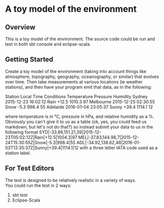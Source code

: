 # A toy model of the environment

## Overview

This is a toy model of the environment.
The source code could be run and test in both sbt console and eclipse-scala.

## Getting Started

Create a toy model of the environment (taking into account things like atmosphere, topography,
geography, oceanography, or similar) that evolves over time. Then take measurements at various
locations (ie weather stations), and then have your program emit that data, as in the following:

Station Local Time Conditions Temperature Pressure Humidity
Sydney 2015-12-23 16:02:12 Rain +12.5 1010.3 97
Melbourne 2015-12-25 02:30:55 Snow -5.3 998.4 55
Adelaide 2016-01-04 23:05:37 Sunny +39.4 1114.1 12

where temperature is in °C, pressure in hPa, and relative humidity as a %. Obviously you can't give
it to us as a table (ok, yes, you could feed us markdown, but let's not do that?) so instead submit
your data to us in the following format
SYD|-33.86,151.21,39|2015-12-23T05:02:12Z|Rain|+12.5|1004.3|97
MEL|-37.83,144.98,7|2015-12-24T15:30:55Z|Snow|-5.3|998.4|55
ADL|-34.92,138.62,48|2016-01-03T12:35:37Z|Sunny|+39.4|1114.1|12
with a three letter IATA code used as a station label.


## For Test Editors

The test is designed to be relatively realistic in a variety of ways.  
You could run the test in 2 ways:
1. sbt test
2. Eclipse-Scala



